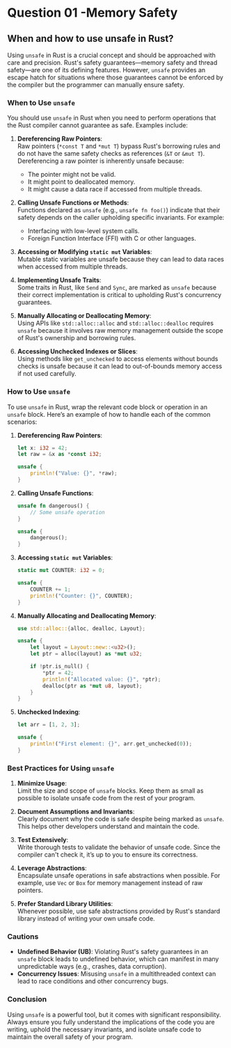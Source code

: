 # Question 01 -Memory Safety

## When and how to use unsafe in Rust?

Using `unsafe` in Rust is a crucial concept and should be approached with care and precision. Rust's safety guarantees—memory safety and thread safety—are one of its defining features. However, `unsafe` provides an escape hatch for situations where those guarantees cannot be enforced by the compiler but the programmer can manually ensure safety.

### **When to Use `unsafe`**

You should use `unsafe` in Rust when you need to perform operations that the Rust compiler cannot guarantee as safe. Examples include:

1. **Dereferencing Raw Pointers**:  
   Raw pointers (`*const T` and `*mut T`) bypass Rust's borrowing rules and do not have the same safety checks as references (`&T` or `&mut T`). Dereferencing a raw pointer is inherently unsafe because:
   - The pointer might not be valid.
   - It might point to deallocated memory.
   - It might cause a data race if accessed from multiple threads.

2. **Calling Unsafe Functions or Methods**:  
   Functions declared as `unsafe` (e.g., `unsafe fn foo()`) indicate that their safety depends on the caller upholding specific invariants. For example:
   - Interfacing with low-level system calls.
   - Foreign Function Interface (FFI) with C or other languages.

3. **Accessing or Modifying `static mut` Variables**:  
   Mutable static variables are unsafe because they can lead to data races when accessed from multiple threads.

4. **Implementing Unsafe Traits**:  
   Some traits in Rust, like `Send` and `Sync`, are marked as `unsafe` because their correct implementation is critical to upholding Rust's concurrency guarantees.

5. **Manually Allocating or Deallocating Memory**:  
   Using APIs like `std::alloc::alloc` and `std::alloc::dealloc` requires `unsafe` because it involves raw memory management outside the scope of Rust's ownership and borrowing rules.

6. **Accessing Unchecked Indexes or Slices**:  
   Using methods like `get_unchecked` to access elements without bounds checks is unsafe because it can lead to out-of-bounds memory access if not used carefully.

### **How to Use `unsafe`**

To use `unsafe` in Rust, wrap the relevant code block or operation in an `unsafe` block. Here’s an example of how to handle each of the common scenarios:

1. **Dereferencing Raw Pointers**:
   ```rust
   let x: i32 = 42;
   let raw = &x as *const i32;

   unsafe {
       println!("Value: {}", *raw);
   }
   ```

2. **Calling Unsafe Functions**:
   ```rust
   unsafe fn dangerous() {
       // Some unsafe operation
   }

   unsafe {
       dangerous();
   }
   ```

3. **Accessing `static mut` Variables**:
   ```rust
   static mut COUNTER: i32 = 0;

   unsafe {
       COUNTER += 1;
       println!("Counter: {}", COUNTER);
   }
   ```

4. **Manually Allocating and Deallocating Memory**:
   ```rust
   use std::alloc::{alloc, dealloc, Layout};

   unsafe {
       let layout = Layout::new::<u32>();
       let ptr = alloc(layout) as *mut u32;

       if !ptr.is_null() {
           *ptr = 42;
           println!("Allocated value: {}", *ptr);
           dealloc(ptr as *mut u8, layout);
       }
   }
   ```

5. **Unchecked Indexing**:
   ```rust
   let arr = [1, 2, 3];

   unsafe {
       println!("First element: {}", arr.get_unchecked(0));
   }
   ```

### **Best Practices for Using `unsafe`**

1. **Minimize Usage**:  
   Limit the size and scope of `unsafe` blocks. Keep them as small as possible to isolate unsafe code from the rest of your program.

2. **Document Assumptions and Invariants**:  
   Clearly document why the code is safe despite being marked as `unsafe`. This helps other developers understand and maintain the code.

3. **Test Extensively**:  
   Write thorough tests to validate the behavior of unsafe code. Since the compiler can't check it, it’s up to you to ensure its correctness.

4. **Leverage Abstractions**:  
   Encapsulate unsafe operations in safe abstractions when possible. For example, use `Vec` or `Box` for memory management instead of raw pointers.

5. **Prefer Standard Library Utilities**:  
   Whenever possible, use safe abstractions provided by Rust's standard library instead of writing your own unsafe code.

### **Cautions**

- **Undefined Behavior (UB)**: Violating Rust's safety guarantees in an `unsafe` block leads to undefined behavior, which can manifest in many unpredictable ways (e.g., crashes, data corruption).
- **Concurrency Issues**: Misusing `unsafe` in a multithreaded context can lead to race conditions and other concurrency bugs.

### **Conclusion**

Using `unsafe` is a powerful tool, but it comes with significant responsibility. Always ensure you fully understand the implications of the code you are writing, uphold the necessary invariants, and isolate unsafe code to maintain the overall safety of your program.